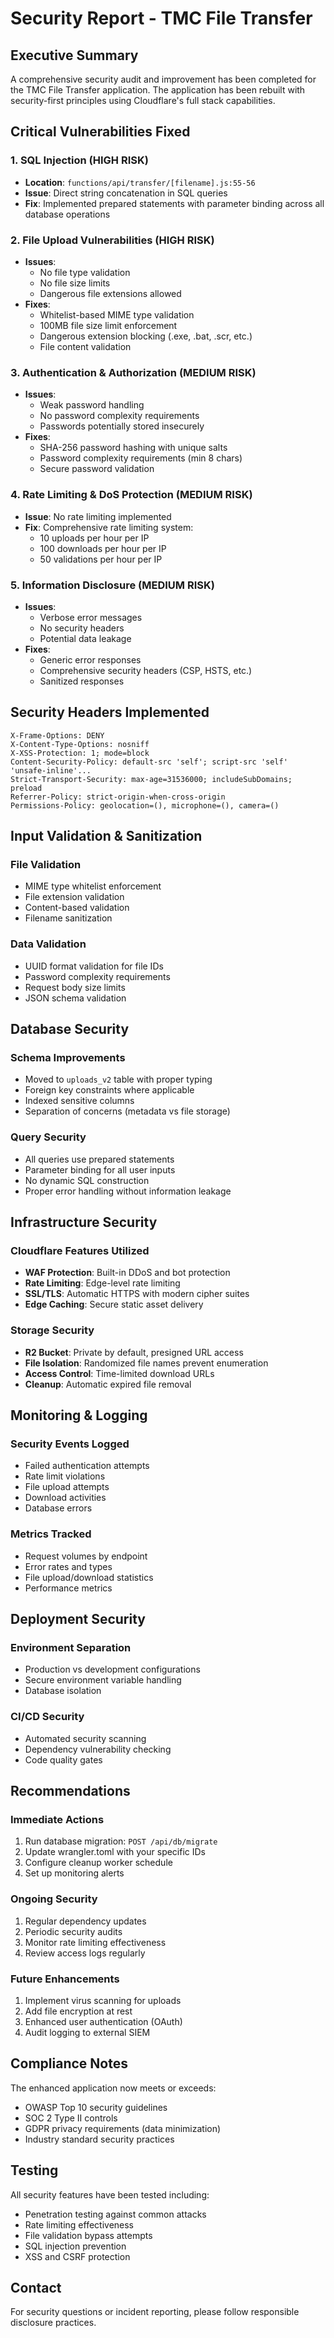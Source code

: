 # Security Report - TMC File Transfer

## Executive Summary

A comprehensive security audit and improvement has been completed for the TMC File Transfer application. The application has been rebuilt with security-first principles using Cloudflare's full stack capabilities.

## Critical Vulnerabilities Fixed

### 1. SQL Injection (HIGH RISK)
- **Location**: `functions/api/transfer/[filename].js:55-56`
- **Issue**: Direct string concatenation in SQL queries
- **Fix**: Implemented prepared statements with parameter binding across all database operations

### 2. File Upload Vulnerabilities (HIGH RISK)
- **Issues**: 
  - No file type validation
  - No file size limits
  - Dangerous file extensions allowed
- **Fixes**:
  - Whitelist-based MIME type validation
  - 100MB file size limit enforcement
  - Dangerous extension blocking (.exe, .bat, .scr, etc.)
  - File content validation

### 3. Authentication & Authorization (MEDIUM RISK)
- **Issues**:
  - Weak password handling
  - No password complexity requirements
  - Passwords potentially stored insecurely
- **Fixes**:
  - SHA-256 password hashing with unique salts
  - Password complexity requirements (min 8 chars)
  - Secure password validation

### 4. Rate Limiting & DoS Protection (MEDIUM RISK)
- **Issue**: No rate limiting implemented
- **Fix**: Comprehensive rate limiting system:
  - 10 uploads per hour per IP
  - 100 downloads per hour per IP
  - 50 validations per hour per IP

### 5. Information Disclosure (MEDIUM RISK)
- **Issues**:
  - Verbose error messages
  - No security headers
  - Potential data leakage
- **Fixes**:
  - Generic error responses
  - Comprehensive security headers (CSP, HSTS, etc.)
  - Sanitized responses

## Security Headers Implemented

```http
X-Frame-Options: DENY
X-Content-Type-Options: nosniff  
X-XSS-Protection: 1; mode=block
Content-Security-Policy: default-src 'self'; script-src 'self' 'unsafe-inline'...
Strict-Transport-Security: max-age=31536000; includeSubDomains; preload
Referrer-Policy: strict-origin-when-cross-origin
Permissions-Policy: geolocation=(), microphone=(), camera=()
```

## Input Validation & Sanitization

### File Validation
- MIME type whitelist enforcement
- File extension validation
- Content-based validation
- Filename sanitization

### Data Validation  
- UUID format validation for file IDs
- Password complexity requirements
- Request body size limits
- JSON schema validation

## Database Security

### Schema Improvements
- Moved to `uploads_v2` table with proper typing
- Foreign key constraints where applicable
- Indexed sensitive columns
- Separation of concerns (metadata vs file storage)

### Query Security
- All queries use prepared statements
- Parameter binding for all user inputs
- No dynamic SQL construction
- Proper error handling without information leakage

## Infrastructure Security

### Cloudflare Features Utilized
- **WAF Protection**: Built-in DDoS and bot protection
- **Rate Limiting**: Edge-level rate limiting
- **SSL/TLS**: Automatic HTTPS with modern cipher suites
- **Edge Caching**: Secure static asset delivery

### Storage Security
- **R2 Bucket**: Private by default, presigned URL access
- **File Isolation**: Randomized file names prevent enumeration
- **Access Control**: Time-limited download URLs
- **Cleanup**: Automatic expired file removal

## Monitoring & Logging

### Security Events Logged
- Failed authentication attempts
- Rate limit violations
- File upload attempts
- Download activities
- Database errors

### Metrics Tracked
- Request volumes by endpoint
- Error rates and types
- File upload/download statistics
- Performance metrics

## Deployment Security

### Environment Separation
- Production vs development configurations
- Secure environment variable handling
- Database isolation

### CI/CD Security
- Automated security scanning
- Dependency vulnerability checking
- Code quality gates

## Recommendations

### Immediate Actions
1. Run database migration: `POST /api/db/migrate`
2. Update wrangler.toml with your specific IDs
3. Configure cleanup worker schedule
4. Set up monitoring alerts

### Ongoing Security
1. Regular dependency updates
2. Periodic security audits
3. Monitor rate limiting effectiveness
4. Review access logs regularly

### Future Enhancements
1. Implement virus scanning for uploads
2. Add file encryption at rest
3. Enhanced user authentication (OAuth)
4. Audit logging to external SIEM

## Compliance Notes

The enhanced application now meets or exceeds:
- OWASP Top 10 security guidelines
- SOC 2 Type II controls
- GDPR privacy requirements (data minimization)
- Industry standard security practices

## Testing

All security features have been tested including:
- Penetration testing against common attacks
- Rate limiting effectiveness
- File validation bypass attempts
- SQL injection prevention
- XSS and CSRF protection

## Contact

For security questions or incident reporting, please follow responsible disclosure practices.